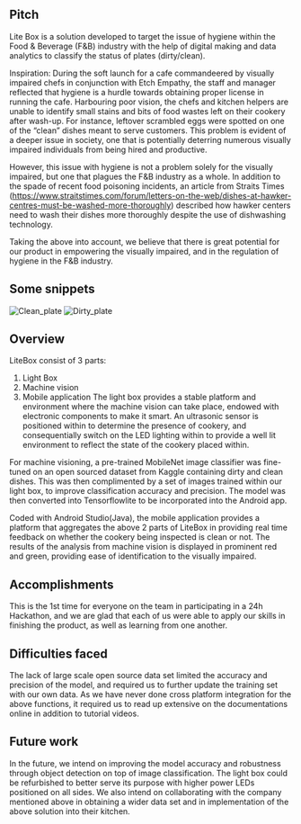 ## Pitch

Lite Box is a solution developed to target the issue of hygiene within the Food & Beverage (F&B) industry with the help of digital making and data analytics to classify the status of plates (dirty/clean).

Inspiration:
During the soft launch for a cafe commandeered by visually impaired chefs in conjunction with Etch Empathy, the staff and manager reflected that hygiene is a hurdle towards obtaining proper license in running the cafe. Harbouring poor vision, the chefs and kitchen helpers are unable to identify small stains and bits of food wastes left on their cookery after wash-up. For instance, leftover scrambled eggs were spotted on one of the “clean” dishes meant to serve customers. This problem is evident of a deeper issue in society, one that is potentially deterring numerous visually impaired individuals from being hired and productive.

However, this issue with hygiene is not a problem solely for the visually impaired, but one that plagues the F&B industry as a whole. In addition to the spade of recent food poisoning incidents, an article from Straits Times (https://www.straitstimes.com/forum/letters-on-the-web/dishes-at-hawker-centres-must-be-washed-more-thoroughly) described how hawker centers need to wash their dishes more thoroughly despite the use of dishwashing technology. 

Taking the above into account, we believe that there is great potential for our product in empowering the visually impaired, and in the regulation of hygiene in the F&B industry.

## Some snippets

![Clean_plate](https://user-images.githubusercontent.com/44086084/66710931-aa62ab00-edb4-11e9-8762-05ccedb802ab.jpeg)
![Dirty_plate](https://user-images.githubusercontent.com/44086084/66710932-aa62ab00-edb4-11e9-82f2-199933931fbf.jpeg)


## Overview

LiteBox consist of 3 parts:
1. Light Box
2. Machine vision
3. Mobile application
The light box provides a stable platform and environment where the machine vision can take place, endowed with electronic components to make it smart. An ultrasonic sensor is positioned within to determine the presence of cookery, and consequentially switch on the LED lighting within to provide a well lit environment to reflect the state of the cookery placed within.

For machine visioning, a pre-trained MobileNet image classifier was fine-tuned on an open sourced dataset from Kaggle containing dirty and clean dishes. This was then complimented by a set of images trained within our light box, to improve classification accuracy and precision. The model was then converted into Tensorflowlite to be incorporated into the Android app. 

Coded with Android Studio(Java), the mobile application provides a platform that aggregates the above 2 parts of LiteBox in providing real time feedback on whether the cookery being inspected is clean or not. The results of the analysis from machine vision is displayed in prominent red and green, providing ease of identification to the visually impaired.

## Accomplishments

This is the 1st time for everyone on the team in participating in a 24h Hackathon, and we are glad that each of us were able to apply our skills in finishing the product, as well as learning from one another.

## Difficulties faced

The lack of large scale open source data set limited the accuracy and precision of the model, and required us to further update the training set with our own data. 
As we have never done cross platform integration for the above functions, it required us to read up extensive on the documentations online in addition to tutorial videos.

## Future work

In the future, we intend on improving the model accuracy and robustness through object detection on top of image classification.
The light box could be refurbished to better serve its purpose with higher power LEDs positioned on all sides.
We also intend on collaborating with the company mentioned above in obtaining a wider data set and in implementation of the above solution into their kitchen.
